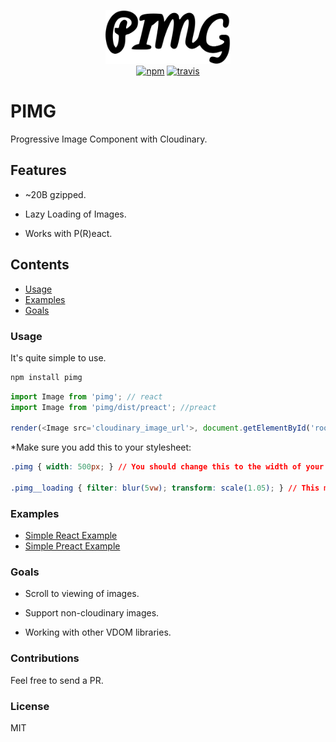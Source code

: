 
<p align="center">
<img src='logo.svg' width="200" alt="Fonsole"/>
<br/>
<a href="https://www.npmjs.org/package/pimg"><img src="https://img.shields.io/npm/v/pimg.svg?style=flat" alt="npm"></a> <a href="https://travis-ci.org/ooade/pimg"><img src="https://travis-ci.org/ooade/pimg.svg?branch=master" alt="travis"></a>
</p>

# PIMG

Progressive Image Component with Cloudinary.

## Features

- ~20B gzipped.

- Lazy Loading of Images.

- Works with P(R)eact.

## Contents

- [Usage](#usage)
- [Examples](#examples)
- [Goals](#goals)

### Usage

It's quite simple to use.

```sh
npm install pimg
```

```js
import Image from 'pimg'; // react
import Image from 'pimg/dist/preact'; //preact

render(<Image src='cloudinary_image_url'>, document.getElementById('root'))
```

*Make sure you add this to your stylesheet:

```css
.pimg { width: 500px; } // You should change this to the width of your choice

.pimg__loading { filter: blur(5vw); transform: scale(1.05); } // This makes the thumbnail blurry
```

### Examples

 - [Simple React Example](https://codesandbox.io/s/jzn7q44zzv)
 - [Simple Preact Example](https://codesandbox.io/s/ppwykw3w9m)

### Goals

- Scroll to viewing of images.

- Support non-cloudinary images.

- Working with other VDOM libraries.

### Contributions

Feel free to send a PR.

### License

MIT